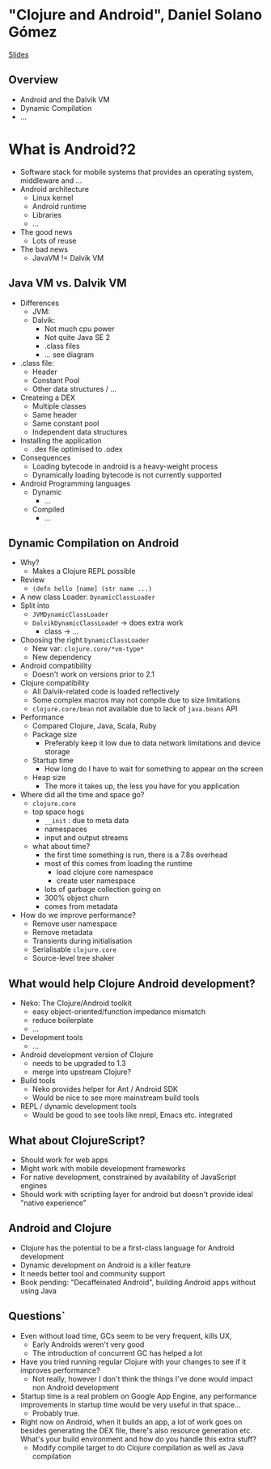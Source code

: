 # "Clojure and Android", Daniel Solano Gómez #
[Slides](../slides/daniel-solano-gómez-clojure-and-android.pdf)

## Overview ##
   * Android and the Dalvik VM
   * Dynamic Compilation
   * ...

# What is Android?2 #
   * Software stack for mobile systems that provides an operating system, middleware and ...
   * Android architecture
      * Linux kernel
      * Android runtime
      * Libraries
      * ...
   * The good news
      * Lots of reuse
   * The bad news
      * JavaVM != Dalvik VM

## Java VM vs. Dalvik VM ##
   * Differences
      * JVM: 
      * Dalvik:
         * Not much cpu power
         * Not quite Java SE 2
         * .class files
         * ... see diagram
   * .class file:
      * Header
      * Constant Pool
      * Other data structures / ...
   * Createing a DEX
      * Multiple classes
      * Same header
      * Same constant pool
      * Independent data structures
   * Installing the application
      * .dex file optimised to .odex
   * Consequences
      * Loading bytecode in android is a heavy-weight process
      * Dynamically loading bytecode is not currently supported
   * Android Programming languages
      * Dynamic
         * ...
      * Compiled
         * ...

## Dynamic Compilation on Android ##
   * Why?
      * Makes a Clojure REPL possible
   * Review
      * `(defn hello [name] (str name ...)`
   * A new class Loader: `DynamicClassLoader`
   * Split into
      * `JVMDynamicClassLoader`
      * `DalvikDynamicClassLoade`r -> does extra work
         * class -> ...
   * Choosing the right `DynamicClassLoader`
      * New var: `clojure.core/*vm-type*`
      * New dependency
   * Android compatibility
      * Doesn't work on versions prior to 2.1
   * Clojure compatibility
      * All Dalvik-related code is loaded reflectively
      * Some complex macros may not compile due to size limitations
      * `clojure.core/bean` not available due to lack of `java.beans` API
   * Performance
      * Compared Clojure, Java, Scala, Ruby
      * Package size
         * Preferably keep it low due to data network limitations and device storage
      * Startup time
         * How long do I have to wait for something to appear on the screen
      * Heap size
         * The more it takes up, the less you have for you application
   * Where did all the time and space go?
      * `clojure.core`
      * top space hogs
         * `__init` : due to meta data
         * namespaces
         * input and output streams
      * what about time?
         * the first time something is run, there is a 7.8s overhead
         * most of this comes from loading the runtime
            * load clojure core namespace
            * create user namespace
         * lots of garbage collection going on
         * 300% object churn
         * comes from metadata
   * How do we improve performance?
      * Remove user namespace
      * Remove metadata
      * Transients during initialisation
      * Serialisable `clojure.core`
      * Source-level tree shaker

## What would help Clojure Android development? ##
   * Neko: The Clojure/Android toolkit
      * easy object-oriented/function impedance mismatch
      * reduce boilerplate
      * ...
   * Development tools
      * ...
   * Android development version of Clojure
      * needs to be upgraded to 1.3
      * merge into upstream Clojure?
   * Build tools
      * Neko provides helper for Ant / Android SDK
      * Would be nice to see more mainstream build tools
   * REPL / dynamic development tools
      * Would be good to see tools like nrepl, Emacs etc. integrated

## What about ClojureScript? ##
   * Should work for web apps
   * Might work with mobile development frameworks
   * For native development, constrained by availability of JavaScript engines
   * Should work with scriptiing layer for android but doesn't provide ideal "native experience"

## Android and Clojure ##
   * Clojure has the potential to be a first-class language for Android development
   * Dynamic development on Android is a killer feature
   * It needs better tool and community support
   * Book pending: "Decaffeinated Android", building Android apps
   without using Java

## Questions` ##
   * Even without load time, GCs seem to be very frequent, kills UX,
      * Early Androids weren't very good
      * The introduction of concurrent GC has helped a lot
   * Have you tried running regular Clojure with your changes to see if it improves performance?
      * Not really, however I don't think the things I've done would impact non Android development
   * Startup time is a real problem on Google App Engine, any performance improvements in startup time would be very useful in that space...
      * Probably true.
   * Right now on Android, when it builds an app, a lot of work goes on besides generating the DEX file, there's also resource generation etc. What's your build environment and how do you handle this extra stuff?
      * Modify compile target to do Clojure compilation as well as Java compilation

